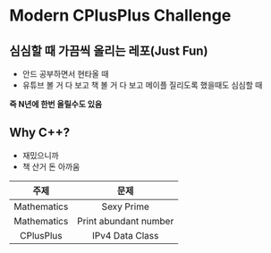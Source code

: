 # Modern CPlusPlus Challenge

## 심심할 때 가끔씩 올리는 레포(Just Fun)
- 안드 공부하면서 현타올 때
- 유튜브 볼 거 다 보고 책 볼 거 다 보고 메이플 질리도록 했을때도 심심할 때

**즉 N년에 한번 올릴수도 있음**

## Why C++?
- 재밌으니까
- 책 산거 돈 아까움
 
주제 | 문제
:--: | :--:
Mathematics | Sexy Prime
Mathematics | Print abundant number
CPlusPlus | IPv4 Data Class
